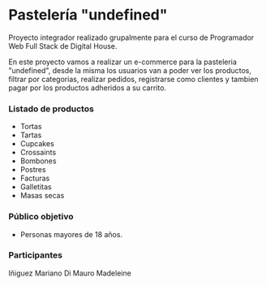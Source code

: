 # Pastelería "undefined"

Proyecto integrador realizado grupalmente para el curso de Programador Web Full Stack de Digital House.

En este proyecto vamos a realizar un e-commerce para la pasteleria "undefined", desde la misma los usuarios van a poder ver los productos, filtrar por categorias, realizar pedidos, registrarse como clientes y tambien pagar por los productos adheridos a su carrito.

### Listado de productos

- Tortas
- Tartas
- Cupcakes
- Crossaints
- Bombones
- Postres
- Facturas
- Galletitas
- Masas secas

### Público objetivo

- Personas mayores de 18 años.

### Participantes

Iñiguez Mariano
Di Mauro Madeleine
